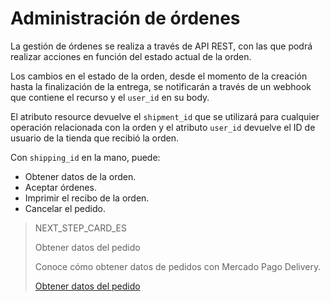 # Administración de órdenes

La gestión de órdenes se realiza a través de API REST, con las que podrá realizar acciones en función del estado actual de la orden.

Los cambios en el estado de la orden, desde el momento de la creación hasta la finalización de la entrega, se notificarán a través de un webhook que contiene el recurso y el `user_id` en su body.

El atributo resource devuelve el `shipment_id` que se utilizará para cualquier operación relacionada con la orden y el atributo `user_id` devuelve el ID de usuario de la tienda que recibió la orden.

Con `shipping_id` en la mano, puede:

* Obtener datos de la orden.
* Aceptar órdenes.
* Imprimir el recibo de la orden.
* Cancelar el pedido.

> NEXT_STEP_CARD_ES
>
> Obtener datos del pedido
>
> Conoce cómo obtener datos de pedidos con Mercado Pago Delivery.
>
> [Obtener datos del pedido](https://www.mercadopago[FAKER][URL][DOMAIN]/developers/es/guides/mp-delivery/order-data)